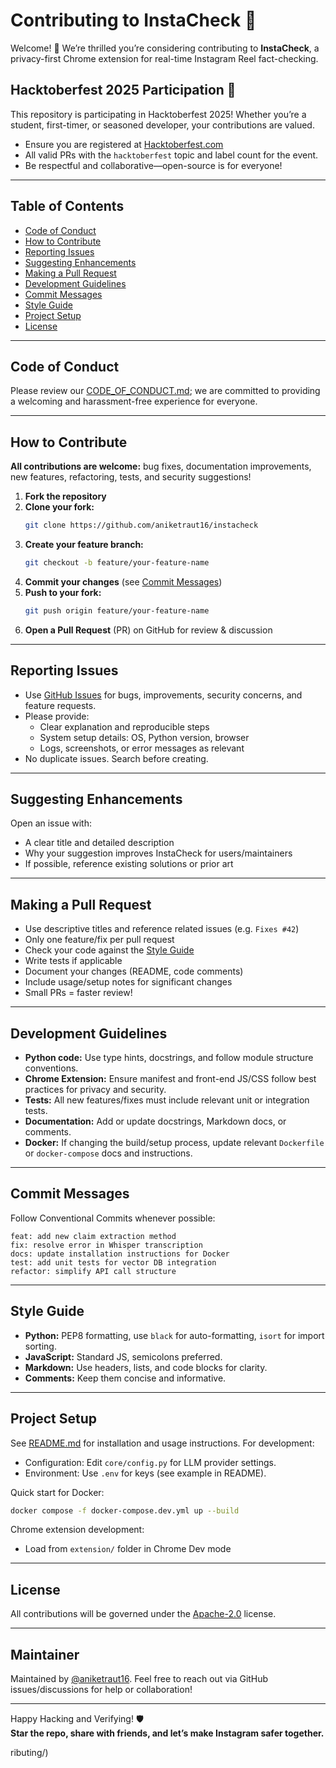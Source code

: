 # Contributing to InstaCheck 👋

Welcome! 🚀 We’re thrilled you’re considering contributing to **InstaCheck**, a privacy-first Chrome extension for real-time Instagram Reel fact-checking.

## Hacktoberfest 2025 Participation 🎉

This repository is participating in Hacktoberfest 2025! Whether you’re a student, first-timer, or seasoned developer, your contributions are valued.

- Ensure you are registered at [Hacktoberfest.com](https://hacktoberfest.com)
- All valid PRs with the `hacktoberfest` topic and label count for the event.
- Be respectful and collaborative—open-source is for everyone!

***

## Table of Contents

- [Code of Conduct](#code-of-conduct)
- [How to Contribute](#how-to-contribute)
- [Reporting Issues](#reporting-issues)
- [Suggesting Enhancements](#suggesting-enhancements)
- [Making a Pull Request](#making-a-pull-request)
- [Development Guidelines](#development-guidelines)
- [Commit Messages](#commit-messages)
- [Style Guide](#style-guide)
- [Project Setup](#project-setup)
- [License](#license)

***

## Code of Conduct

Please review our [CODE_OF_CONDUCT.md](CODE_OF_CONDUCT.md); we are committed to providing a welcoming and harassment-free experience for everyone.

***

## How to Contribute

**All contributions are welcome:** bug fixes, documentation improvements, new features, refactoring, tests, and security suggestions!

1. **Fork the repository**
2. **Clone your fork:**  
   ```bash
   git clone https://github.com/aniketraut16/instacheck
   ```
3. **Create your feature branch:**  
   ```bash
   git checkout -b feature/your-feature-name
   ```
4. **Commit your changes** (see [Commit Messages](#commit-messages))
5. **Push to your fork:**  
   ```bash
   git push origin feature/your-feature-name
   ```
6. **Open a Pull Request** (PR) on GitHub for review & discussion

***

## Reporting Issues

- Use [GitHub Issues](https://github.com/aniketraut16/instacheck/issues) for bugs, improvements, security concerns, and feature requests.
- Please provide:
  - Clear explanation and reproducible steps
  - System setup details: OS, Python version, browser
  - Logs, screenshots, or error messages as relevant
- No duplicate issues. Search before creating.

***

## Suggesting Enhancements

Open an issue with:
- A clear title and detailed description
- Why your suggestion improves InstaCheck for users/maintainers
- If possible, reference existing solutions or prior art

***

## Making a Pull Request

- Use descriptive titles and reference related issues (e.g. `Fixes #42`)
- Only one feature/fix per pull request
- Check your code against the [Style Guide](#style-guide)
- Write tests if applicable
- Document your changes (README, code comments)
- Include usage/setup notes for significant changes
- Small PRs = faster review!

***

## Development Guidelines

- **Python code:** Use type hints, docstrings, and follow module structure conventions.
- **Chrome Extension:** Ensure manifest and front-end JS/CSS follow best practices for privacy and security.
- **Tests:** All new features/fixes must include relevant unit or integration tests.
- **Documentation:** Add or update docstrings, Markdown docs, or comments.
- **Docker:** If changing the build/setup process, update relevant `Dockerfile` or `docker-compose` docs and instructions.

***

## Commit Messages

Follow Conventional Commits whenever possible:

```
feat: add new claim extraction method
fix: resolve error in Whisper transcription
docs: update installation instructions for Docker
test: add unit tests for vector DB integration
refactor: simplify API call structure
```

***

## Style Guide

- **Python:** PEP8 formatting, use `black` for auto-formatting, `isort` for import sorting.
- **JavaScript:** Standard JS, semicolons preferred.
- **Markdown:** Use headers, lists, and code blocks for clarity.
- **Comments:** Keep them concise and informative.

***

## Project Setup

See [README.md](README.md) for installation and usage instructions. For development:

- Configuration: Edit `core/config.py` for LLM provider settings.
- Environment: Use `.env` for keys (see example in README).

Quick start for Docker:
```bash
docker compose -f docker-compose.dev.yml up --build
```

Chrome extension development:
- Load from `extension/` folder in Chrome Dev mode

***

## License

All contributions will be governed under the [Apache-2.0](LICENSE) license.

***

## Maintainer

Maintained by [@aniketraut16](https://github.com/aniketraut16). Feel free to reach out via GitHub issues/discussions for help or collaboration!

***

Happy Hacking and Verifying! 🛡️  
**Star the repo, share with friends, and let’s make Instagram safer together.**

ributing/)
